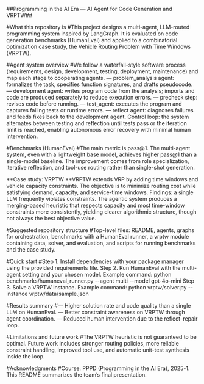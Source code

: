 ##Programming in the AI Era — AI Agent for Code Generation and VRPTW##

#What this repository is
#This project designs a multi-agent, LLM-routed programming system inspired by LangGraph. It is evaluated on code generation benchmarks (HumanEval) and applied to a combinatorial optimization case study, the Vehicle Routing Problem with Time Windows (VRPTW).

#Agent system overview
#We follow a waterfall-style software process (requirements, design, development, testing, deployment, maintenance) and map each stage to cooperating agents.
— problem_analysis agent: formalizes the task, specifies function signatures, and drafts pseudocode.
— development agent: writes program code from the analysis; imports and code are produced separately to reduce execution errors.
— precheck step: revises code before running.
— test_agent: executes the program and captures failing tests or runtime errors.
— reflect agent: diagnoses failures and feeds fixes back to the development agent.
Control loop: the system alternates between testing and reflection until tests pass or the iteration limit is reached, enabling autonomous error recovery with minimal human intervention.

#Benchmarks (HumanEval)
#The main metric is pass@1. The multi-agent system, even with a lightweight base model, achieves higher pass@1 than a single-model baseline. The improvement comes from role specialization, iterative reflection, and tool-use routing rather than single-shot generation.

**Case study: VRPTW
**VRPTW extends VRP by adding time windows and vehicle capacity constraints. The objective is to minimize routing cost while satisfying demand, capacity, and service-time windows.
Findings: a single LLM frequently violates constraints. The agentic system produces a merging-based heuristic that respects capacity and most time-window constraints more consistently, yielding clearer algorithmic structure, though not always the best objective value.

#Suggested repository structure
#Top-level files: README, agents, graphs for orchestration, benchmarks with a HumanEval runner, a vrptw module containing data, solver, and evaluation, and scripts for running benchmarks and the case study.

#Quick start
#Step 1. Install dependencies with your package manager using the provided requirements file.
Step 2. Run HumanEval with the multi-agent setting and your chosen model.
Example command: python benchmarks/humaneval_runner.py --agent multi --model gpt-4o-mini
Step 3. Solve a VRPTW instance.
Example command: python vrptw/solver.py --instance vrptw/data/sample.json

#Results summary
#— Higher solution rate and code quality than a single LLM on HumanEval.
— Better constraint awareness on VRPTW through agent coordination.
— Reduced human intervention due to the reflect–repair loop.

#Limitations and future work
#The VRPTW heuristic is not guaranteed to be optimal. Future work includes stronger routing policies, more reliable constraint handling, improved tool use, and automatic unit-test synthesis inside the loop.

#Acknowledgments
#Course: PPPD (Programming in the AI Era), 2025-1. This README summarizes the team’s final presentation.
